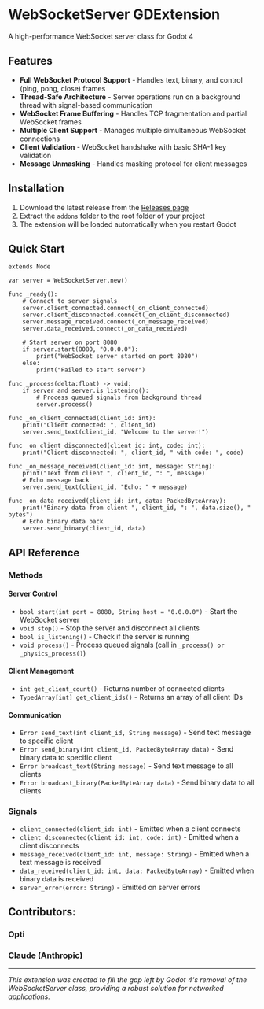 # WebSocketServer GDExtension

A high-performance WebSocket server class for Godot 4


## Features

- **Full WebSocket Protocol Support** - Handles text, binary, and control (ping, pong, close) frames
- **Thread-Safe Architecture** - Server operations run on a background thread with signal-based communication
- **WebSocket Frame Buffering** - Handles TCP fragmentation and partial WebSocket frames
- **Multiple Client Support** - Manages multiple simultaneous WebSocket connections
- **Client Validation** - WebSocket handshake with basic SHA-1 key validation
- **Message Unmasking** - Handles masking protocol for client messages


## Installation

1. Download the latest release from the [Releases page](../../releases)
2. Extract the `addons` folder to the root folder of your project
3. The extension will be loaded automatically when you restart Godot


## Quick Start

```gdscript
extends Node

var server = WebSocketServer.new()

func _ready():
    # Connect to server signals
    server.client_connected.connect(_on_client_connected)
    server.client_disconnected.connect(_on_client_disconnected)
    server.message_received.connect(_on_message_received)
    server.data_received.connect(_on_data_received)
    
    # Start server on port 8080
    if server.start(8080, "0.0.0.0"):
        print("WebSocket server started on port 8080")
    else:
        print("Failed to start server")

func _process(delta:float) -> void:
    if server and server.is_listening():
        # Process queued signals from background thread
        server.process()

func _on_client_connected(client_id: int):
    print("Client connected: ", client_id)
    server.send_text(client_id, "Welcome to the server!")

func _on_client_disconnected(client_id: int, code: int):
    print("Client disconnected: ", client_id, " with code: ", code)

func _on_message_received(client_id: int, message: String):
    print("Text from client ", client_id, ": ", message)
    # Echo message back
    server.send_text(client_id, "Echo: " + message)

func _on_data_received(client_id: int, data: PackedByteArray):
    print("Binary data from client ", client_id, ": ", data.size(), " bytes")
    # Echo binary data back
    server.send_binary(client_id, data)
```


## API Reference

### Methods

#### Server Control
- `bool start(int port = 8080, String host = "0.0.0.0")` - Start the WebSocket server
- `void stop()` - Stop the server and disconnect all clients
- `bool is_listening()` - Check if the server is running
- `void process()` - Process queued signals (call in `_process() or _physics_process()`)

#### Client Management
- `int get_client_count()` - Returns number of connected clients
- `TypedArray[int] get_client_ids()` - Returns an array of all client IDs

#### Communication
- `Error send_text(int client_id, String message)` - Send text message to specific client
- `Error send_binary(int client_id, PackedByteArray data)` - Send binary data to specific client
- `Error broadcast_text(String message)` - Send text message to all clients
- `Error broadcast_binary(PackedByteArray data)` - Send binary data to all clients

### Signals

- `client_connected(client_id: int)` - Emitted when a client connects
- `client_disconnected(client_id: int, code: int)` - Emitted when a client disconnects
- `message_received(client_id: int, message: String)` - Emitted when a text message is received
- `data_received(client_id: int, data: PackedByteArray)` - Emitted when binary data is received
- `server_error(error: String)` - Emitted on server errors


## Contributors:

### Opti
### Claude (Anthropic)

---

*This extension was created to fill the gap left by Godot 4's removal of the WebSocketServer class, providing a robust solution for networked applications.*
